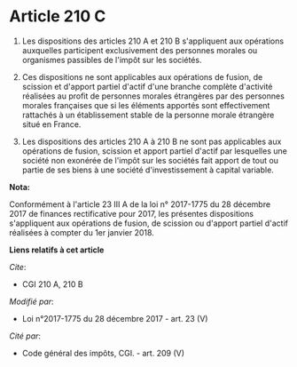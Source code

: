 # Article 210 C

1. Les dispositions des articles 210 A et 210 B s'appliquent aux opérations auxquelles participent exclusivement des
personnes morales ou organismes passibles de l'impôt sur les sociétés.

2. Ces dispositions ne sont applicables aux opérations de fusion, de scission et d'apport partiel d'actif d'une branche
complète d'activité réalisées au profit de personnes morales étrangères par des personnes morales françaises que si les
éléments apportés sont effectivement rattachés à un établissement stable de la personne morale étrangère situé en France.

3. Les dispositions des articles 210 A à 210 B ne sont pas applicables aux opérations de fusion, scission et apport partiel
d'actif par lesquelles une société non exonérée de l'impôt sur les sociétés fait apport de tout ou partie de ses biens à une
société d'investissement à capital variable.

**Nota:**

Conformément à l'article 23 III A de la loi n° 2017-1775 du 28 décembre 2017 de finances rectificative pour 2017, les
présentes dispositions s'appliquent aux opérations de fusion, de scission ou d'apport partiel d'actif réalisées à compter du
1er janvier 2018.

**Liens relatifs à cet article**

_Cite_:

  - CGI 210 A, 210 B

_Modifié par_:

  - Loi n°2017-1775 du 28 décembre 2017 - art. 23 (V)

_Cité par_:

  - Code général des impôts, CGI. - art. 209 (V)
